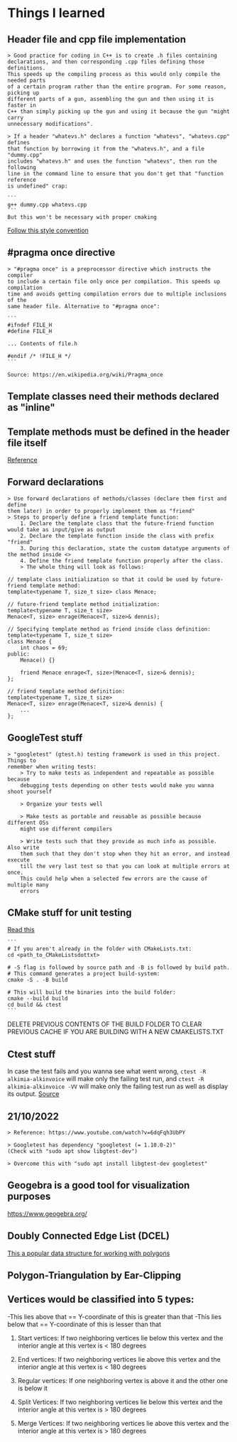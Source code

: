 # Things I learned


## Header file and cpp file implementation
    > Good practice for coding in C++ is to create .h files containing
    declarations, and then corresponding .cpp files defining those definitions.
    This speeds up the compiling process as this would only compile the needed parts
    of a certain program rather than the entire program. For some reason, picking up
    different parts of a gun, assembling the gun and then using it is faster in
    C++ than simply picking up the gun and using it because the gun "might carry
    unnecessary modifications".

    > If a header "whatevs.h" declares a function "whatevs", "whatevs.cpp" defines 
    that function by borrowing it from the "whatevs.h", and a file "dummy.cpp"
    includes "whatevs.h" and uses the function "whatevs", then run the following
    line in the command line to ensure that you don't get that "function reference
    is undefined" crap:

    ```
    g++ dummy.cpp whatevs.cpp
    ```
    But this won't be necessary with proper cmaking

[Follow this style convention](https://google.github.io/styleguide/cppguide.html)


## \#pragma once directive
    > "#pragma once" is a preprocessor directive which instructs the compiler 
    to include a certain file only once per compilation. This speeds up compilation 
    time and avoids getting compilation errors due to multiple inclusions of the
    same header file. Alternative to "#pragma once":

    ```
    #ifndef FILE_H
    #define FILE_H

    ... Contents of file.h

    #endif /* !FILE_H */
    ```

    Source: https://en.wikipedia.org/wiki/Pragma_once


## Template classes need their methods declared as "inline"
## Template methods must be defined in the header file itself
[Reference](https://isocpp.org/wiki/faq/templates#templates-defn-vs-decl)


## Forward declarations
    > Use forward declarations of methods/classes (declare them first and define 
    them later) in order to properly implement them as "friend"
    > Steps to properly define a friend template function:
        1. Declare the template class that the future-friend function would take as input/give as output
        2. Declare the template function inside the class with prefix "friend"
        3. During this declaration, state the custom datatype arguments of the method inside <>
        4. Define the friend template function properly after the class.
        > The whole thing will look as follows:
```
// template class initialization so that it could be used by future-friend template method:
template<typename T, size_t size> class Menace;

// future-friend template method initialization:
template<typename T, size_t size>
Menace<T, size> enrage(Menace<T, size>& dennis);

// Specifying template method as friend inside class definition:
template<typename T, size_t size>
class Menace {
    int chaos = 69;
public:
    Menace() {}

    friend Menace enrage<T, size>(Menace<T, size>& dennis);
};

// friend template method definition:
template<typename T, size_t size>
Menace<T, size> enrage(Menace<T, size>& dennis) {
    ...
};
```


## GoogleTest stuff
    > "googletest" (gtest.h) testing framework is used in this project. Things to
    remember when writing tests:
        > Try to make tests as independent and repeatable as possible because
        debugging tests depending on other tests would make you wanna shoot yourself
        
        > Organize your tests well
        
        > Make tests as portable and reusable as possible because different OSs
        might use different compilers
        
        > Write tests such that they provide as much info as possible. Also write
        them such that they don't stop when they hit an error, and instead execute
        till the very last test so that you can look at multiple errors at once.
        This could help when a selected few errors are the cause of multiple many
        errors


## CMake stuff for unit testing
[Read this](https://cmake.org/cmake/help/latest/manual/cmake.1.html)

    ```
    # If you aren't already in the folder with CMakeLists.txt:
    cd <path_to_CMakeListsdottxt>

    # -S flag is followed by source path and -B is followed by build path.
    # This command generates a project build-system:
    cmake -S . -B build

    # This will build the binaries into the build folder:
    cmake --build build
    cd build && ctest
    ```
DELETE PREVIOUS CONTENTS OF THE BUILD FOLDER TO CLEAR PREVIOUS CACHE IF YOU ARE 
BUILDING WITH A NEW CMAKELISTS.TXT
 


## Ctest stuff
In case the test fails and you wanna see what went wrong,
    ```
    ctest -R alkimia-alkinvoice
    ```
will make only the failing test run, and
    ```
    ctest -R alkimia-alkinvoice -VV
    ```
will make only the failing test run as well as display its output.
[Source](https://stackoverflow.com/questions/6931143/how-to-find-where-the-error-is-while-running-ctest)

    
## 21/10/2022
    > Reference: https://www.youtube.com/watch?v=6dqFqh3UbPY

    > Googletest has dependency "googletest (= 1.10.0-2)"
    (Check with "sudo apt show libgtest-dev")

    > Overcome this with "sudo apt install libgtest-dev googletest"


## Geogebra is a good tool for visualization purposes
https://www.geogebra.org/


## Doubly Connected Edge List (DCEL)
[This a popular data structure for working with polygons](https://en.wikipedia.org/wiki/Doubly_connected_edge_list)


## Polygon-Triangulation by Ear-Clipping


## Vertices would be classified into 5 types:
-This lies above that == Y-coordinate of this is greater than that
-This lies below that == Y-coordinate of this is lesser than that

1. Start vertices: If two neighboring vertices lie below this vertex and the
interior angle at this vertex is < 180 degrees

2. End vertices: If two neighboring vertices lie above this vertex and the
interior angle at this vertex is < 180 degrees

3. Regular vertices: If one neighboring vertex is above it and the other one is
below it

4. Split Vertices: If two neighboring vertices lie below this vertex and the
interior angle at this vertex is > 180 degrees

5. Merge Vertices: If two neighboring vertices lie above this vertex and the
interior angle at this vertex is > 180 degrees

